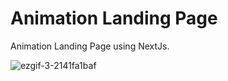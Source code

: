 # Animation Landing Page
Animation Landing Page using NextJs.

![ezgif-3-2141fa1baf](https://github.com/shinobi8894/animation-landing-nextjs/assets/56811611/9bbb3db0-df5c-4811-81d0-592ba7a80309)
